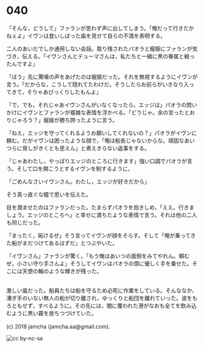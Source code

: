 

# 040

「そんな，どうして」ファランが思わず声に出してしまう。「俺だって行きたかねぇよ」イヴンは食いしばった歯を見せて自らの不満を表明する。  

二人のあいだでしか通用しない会話。取り残されたパオラと寵姫にファランが気づき，伝える。「イヴンさんとテューマさんは，私たちと一緒に黒の眷属と戦ったんですよ」  

「ほう」先に驚嘆の声をあげたのは寵姫だった。それを無視するようにイヴンが言う。「だからな，こうして隠れてたわけだ。そうしたらお前らがいきなり入ってきて，そりゃあびっくりしたもんよ」  

「で，でも，それじゃあイヴンさんがいなくなったら，エッジは」パオラの問いかけにイヴンとファランが複雑な表情を浮かべる。「どうじゃ。余の言ったとおりじゃろう？」寵姫が勝ち誇ったように言う。  

「ねえ，エッジを守ってくれるようお願いしてくれないの？」パオラがイヴンに頼む。だがイヴンは困ったような顔で，「俺は船長じゃないからな。頑固なあいつらに脅しがきくとも思えん」と煮えきらない返事をする。  

「じゃあわたし，やっぱりエッジのところに行きます」強い口調でパオラが言う。そして口を開こうとするイヴンを制するように，  

「ごめんなさいイヴンさん。わたし，エッジが好きだから」  

そう真っ直ぐな瞳で思いを伝えた。  

目を潤ませたのはファランだった。たまらずパオラを抱きしめ，「ええ。行きましょう。エッジのところへ」と幸せに満ちたような表情で言う。それは他の二人も同じだった。  

「まったく，妬けるぜ」そう言ってイヴンが顔をそらす。そして「俺が乗ってきた船がまだつけてあるはずだ」とつぶやいた。  

「イヴンさん」ファランが驚く。「もう俺はあいつの面倒をみてやれん。頼むぜ，小さい守り手さんよ」そうしてイヴンはパオラの頭に優しく手を乗せた。そこには天使の輪のような輝きが残った。  

<br>  
激しい嵐だった。船員たちは船を守るため必死に作業をしている。そんななか，漕ぎ手のいない無人の船が切り離され，ゆっくりと船団を離れていった。波をもろともせず，すべるように。その先には，闇に覆われた港がなおも全てを飲み込むように黒い霧を放ちつづけていた。  

<br>  
<br>  
(c) 2018 jamcha (jamcha.aa@gmail.com).  

![cc by-nc-sa](https://i.creativecommons.org/l/by-nc-sa/4.0/88x31.png)  

